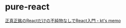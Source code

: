 # pure-react
[正真正銘のReactだけの不純物なしでReact入門 - kt's memo](http://kt.hatenablog.jp/entry/2019/02/20/213750 "正真正銘のReactだけの不純物なしでReact入門 - kt's memo")
